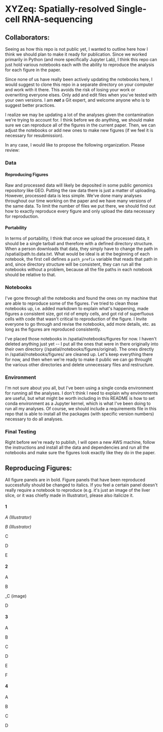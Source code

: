 # XYZeq: Spatially-resolved Single-cell RNA-sequencing

## Collaborators:

Seeing as how this repo is not public yet, I wanted to outline here how I think we should plan to make it ready for publication. Since we worked primarily in Python (and more specifically Jupyter Lab), I think this repo can just hold various notebooks each with the ability to reproduce the analysis for each figure in the paper. 

Since none of us have really been actively updating the notebooks here, I would suggest to clone this repo in a separate directory on your computer and work with it there. This avoids the risk of losing your work or overwriting everyone elses. Only add and edit files when you've tested with your own versions. I am **_not_** a Git expert, and welcome anyone who is to suggest better practices.

I realize we may be updating a lot of the analyses given the contamination we're trying to account for. I think before we do anything, we should make sure we can reproduce all of the figures in the current paper. Then, we can adjust the notebooks or add new ones to make new figures (if we feel it is necessary for resubmission).

In any case, I would like to propose the following organization. Please review:

### Data

#### Reproducing Figures

Raw and processed data will likely be deposited in some public genomics repository like GEO. Putting the raw data there is just a matter of uploading. However, processed data is less simple. We've done many analyses throughout our time working on the paper and we have many versions of the same data. To limit the number of files we put there, we should find out how to exactly reproduce every figure and only upload the data necessary for reproduction. 

#### Portability

In terms of portability, I think that once we upload the processed data, it should be a single tarball and therefore with a defined directory structure. When a person downloads that data, they simply have to change the path in /spatial/path.to.data.txt. What would be ideal is at the beginning of each notebook, the first cell defines a `path_prefix` variable that reads that path in and, since directory structure will be consistent, they can run all the notebooks without a problem, because all the file paths in each notebook should be relative to that.

### Notebooks

I've gone through all the notebooks and found the ones on my machine that are able to reproduce some of the figures. I've tried to clean those notebooks up, i.e. added markdown to explain what's happening, made figures a consistent size, got rid of empty cells, and got rid of superfluous cells with code that wasn't critical to reproduction of the figure. I Invite everyone to go through and revise the notebooks, add more details, etc. as long as the figures are reproduced consistently. 

I've placed those notebooks in /spatial/notebooks/figures for now. I haven't deleted anything just yet -- I put all the ones that were in there originally into their own directory (/spatial/notebooks/figures/original). The ones directly in /spatial/notebooks/figures/ are cleaned up. Let's keep everything there for now, and then when we're ready to make it public we can go throught the various other directories and delete unnecessary files and restructure.

### Environment

I'm not sure about you all, but I've been using a single conda environment for running all the analyses. I don't think I need to explain why environments are useful, but what might be worth including in this README is how to set conda environment as a Jupyter kernel, which is what I've been doing to run all my analyses. Of course, we should include a requirements file in this repo that is able to install all the packages (with specific version numbers) necessary to do all analyses.

### Final Testing

Right before we're ready to publish, I will open a new AWS machine, follow the instructions and install all the data and dependencies and run all the notebooks and make sure the figures look exactly like they do in the paper.

## Reproducing Figures:

All figure panels are in bold. Figure panels that have been reproduced successfully should be changed to italics. If you feel a certain panel doesn't really require a notebook to reproduce (e.g. it's just an image of the liver slice, or it was chiefly made in Illustrator), please also italicize it.

#### 1
_A (Illustrator)_

_B (Illustrator)_

C

D

E

#### 2
A

B

_C (image)

D

#### 3
A

B

C

D

E

F

#### 4
A

B

C

D
